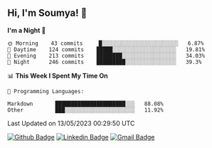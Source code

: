 ## Hi, I'm Soumya! 👋

<!--START_SECTION:waka-->
**I'm a Night 🦉** 

```text
🌞 Morning    43 commits     █░░░░░░░░░░░░░░░░░░░░░░░░   6.87% 
🌆 Daytime    124 commits    █████░░░░░░░░░░░░░░░░░░░░   19.81% 
🌃 Evening    213 commits    ████████░░░░░░░░░░░░░░░░░   34.03% 
🌙 Night      246 commits    █████████░░░░░░░░░░░░░░░░   39.3%

```


📊 **This Week I Spent My Time On** 

```text
💬 Programming Languages: 

Markdown       ██████████████████████░░░   88.08% 
Other          ███░░░░░░░░░░░░░░░░░░░░░░   11.92%
```


 Last Updated on 13/05/2023 00:29:50 UTC
<!--END_SECTION:waka-->

[![Github Badge](https://img.shields.io/badge/-rubyruins-grey?style=for-the-badge&logo=github&logoColor=white&link=https://github.com/rubyruins/)](https://www.github.com/rubyruins/) 
[![Linkedin Badge](https://img.shields.io/badge/-Soumya%20Parekh-0072b1?style=for-the-badge&logo=Linkedin&logoColor=white&link=https://www.linkedin.com/in/Soumya-Parekh/)](https://www.linkedin.com/in/Soumya-Parekh/) 
[![Gmail Badge](https://img.shields.io/badge/-soumyaparekh.me@gmail.com-c14438?style=for-the-badge&logo=Gmail&logoColor=white&link=mailto:soumyaparekh.me@gmail.com)](mailto:soumyaparekh.me@gmail.com) 
